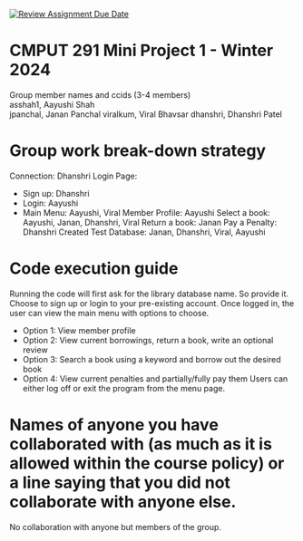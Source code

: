 [![Review Assignment Due Date](https://classroom.github.com/assets/deadline-readme-button-24ddc0f5d75046c5622901739e7c5dd533143b0c8e959d652212380cedb1ea36.svg)](https://classroom.github.com/a/50dc0VUx)
# CMPUT 291 Mini Project 1 - Winter 2024  
Group member names and ccids (3-4 members)  
  asshah1, Aayushi Shah  
  jpanchal, Janan Panchal 
  viralkum, Viral Bhavsar
  dhanshri, Dhanshri Patel

# Group work break-down strategy
Connection: Dhanshri
Login Page: 
- Sign up: Dhanshri
- Login: Aayushi
- Main Menu: Aayushi, Viral
Member Profile: Aayushi
Select a book: Aayushi, Janan, Dhanshri, Viral
Return a book: Janan
Pay a Penalty: Dhanshri
Created Test Database: Janan, Dhanshri, Viral, Aayushi

# Code execution guide
Running the code will first ask for the library database name.
So provide it.
Choose to sign up or login to your pre-existing account.
Once logged in, the user can view the main menu with options to choose.
  - Option 1: View member profile
  - Option 2: View current borrowings, return a book, write an optional review
  - Option 3: Search a book using a keyword and borrow out the desired book
  - Option 4: View current penalties and partially/fully pay them
Users can either log off or exit the program from the menu page.

# Names of anyone you have collaborated with (as much as it is allowed within the course policy) or a line saying that you did not collaborate with anyone else.  
No collaboration with anyone but members of the group.